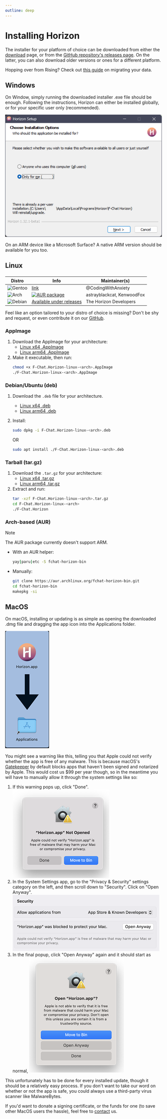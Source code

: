 ```yaml
---
outline: deep
---
```


# Installing Horizon

The installer for your platform of choice can be downloaded from either the [download](../../download) page, or from the [GitHub repository's releases page](https://github.com/Fchat-Horizon/Horizon/releases/tag/v1.32.0). On the latter, you can also download older versions or ones for a different platform.

Hopping over from Rising? Check out [this guide](moving-from-rising) on migrating your data.

## Windows

On Window, simply running the downloaded installer .exe file should be enough. Following the instructions, Horizon can either be installed globally, or for your specific user only (recommended).

![The Windows installer screen](images/installation/windows.png)

On an ARM device like a Microsoft Surface? A native ARM version should be available for you too.

## Linux

###

| Distro                                                                                                      | Info                                                                                                                                     | Maintainer(s)              |
| ----------------------------------------------------------------------------------------------------------- | ---------------------------------------------------------------------------------------------------------------------------------------- | -------------------------- |
| ![Gentoo](https://img.shields.io/badge/Gentoo-54487A?style=for-the-badge&logo=gentoo&logoColor=white)       | [link](https://github.com/Fchat-Horizon/gentoo/tree/0dbb49c0a2010d9a1813b5495fb78e1178494b14)                                            | @CodingWithAnxiety         |
| ![Arch](https://img.shields.io/badge/Arch%20Linux-1793D1?logo=arch-linux&logoColor=fff&style=for-the-badge) | [![AUR package](https://repology.org/badge/version-for-repo/aur/fchat-horizon.svg)](https://repology.org/project/fchat-horizon/versions) | astrayblackcat, KenwoodFox |
| ![Debian](https://img.shields.io/badge/Debian-D70A53?style=for-the-badge&logo=debian&logoColor=white)       | [Available under releases](https://github.com/Fchat-Horizon/Horizon/releases/latest)                                                     | The Horizon Developers     |

Feel like an option tailored to your distro of choice is missing? Don't be shy and request, or even contribute it on our [GitHub](https://github.com/Fchat-Horizon/Horizon).

### AppImage

1. Download the AppImage for your architecture:
   - [Linux x64 .AppImage](https://github.com/Fchat-Horizon/Horizon/releases/latest/download/F-Chat.Horizon-linux-x86_64.AppImage)
   - [Linux arm64 .AppImage](https://github.com/Fchat-Horizon/Horizon/releases/latest/download/F-Chat.Horizon-linux-arm64.AppImage)
2. Make it executable, then run:
   ```bash
   chmod +x F-Chat.Horizon-linux-<arch>.AppImage
   ./F-Chat.Horizon-linux-<arch>.AppImage
   ```

### Debian/Ubuntu (deb)

1. Download the `.deb` file for your architecture.
   - [Linux x64 .deb](https://github.com/Fchat-Horizon/Horizon/releases/latest/download/F-Chat.Horizon-linux-amd64.deb)
   - [Linux arm64 .deb](https://github.com/Fchat-Horizon/Horizon/releases/latest/download/F-Chat.Horizon-linux-arm64.deb)
2. Install:
   ```bash
   sudo dpkg -i F-Chat.Horizon-linux-<arch>.deb
   ```

   OR

   ```bash
   sudo apt install ./F-Chat.Horizon-linux-<arch>.deb
   ```

### Tarball (tar.gz)

1. Download the `.tar.gz` for your architecture:
   - [Linux x64 .tar.gz](https://github.com/Fchat-Horizon/Horizon/releases/latest/download/F-Chat.Horizon-linux-x64.tar.gz)
   - [Linux arm64 .tar.gz](https://github.com/Fchat-Horizon/Horizon/releases/latest/download/F-Chat.Horizon-linux-arm64.tar.gz)
2. Extract and run:
   ```bash
   tar -xzf F-Chat.Horizon-linux-<arch>.tar.gz
   cd F-Chat.Horizon-linux-<arch>
   ./F-Chat.Horizon
   ```

### Arch-based (AUR)

> [!NOTE]
> The AUR package currently doesn't support ARM.

- With an AUR helper:
  ```bash
  yay|paru|etc -S fchat-horizon-bin
  ```
- Manually:
  ```bash
  git clone https://aur.archlinux.org/fchat-horizon-bin.git
  cd fchat-horizon-bin
  makepkg -si
  ```

## MacOS

On macOS, installing or updating is as simple as opening the downloaded .dmg file and dragging the app icon into the Applications folder.

![MacOS installing the app by dragging the app icon into the folder](images/installation/macos-install.png)

You might see a warning like this, telling you that Apple could not verify whether the app is free of any malware. This is because macOS's [Gatekeeper](https://support.apple.com/guide/security/gatekeeper-and-runtime-protection-sec5599b66df/web) by default blocks apps that haven't been signed and notarized by Apple. This would cost us $99 per year though, so in the meantime you will have to manually allow it through the system settings like so:

1. If this warning pops up, click "Done". ![alt text](images/installation/macos-gatekeeper.png)
2. In the System Settings app, go to the "Privacy & Security" settings category on the left, and then scroll down to "Security". Click on "Open Anyway". ![alt text](images/installation/macos-security-settings.png)
3. In the final popup, click "Open Anyway" again and it should start as normal, ![alt text](images/installation/macos-permit-horizon.png)

This unfortunately has to be done for every installed update, though it should be a relatively easy process. If you don't want to take our word on whether or not the app is safe, you could always use a third-party virus scanner like MalwareBytes.

If you'd want to donate a signing certificate, or the funds for one (to save other MacOS users the hassle), feel free to [contact](../../contact) us.
